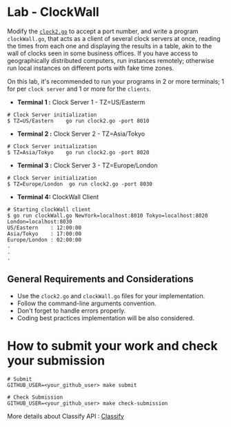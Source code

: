 Lab - ClockWall
===================

Modify the [`clock2.go`](./clock2.go) to accept a port number, and write a program `clockWall.go`, that acts as a client of several clock servers at once, reading the times from each one and displaying the results in a table, akin to the wall of clocks seen in some business offices. If you have access to geographically distributed computers, run instances remotely; otherwise run local instances on different ports with fake time zones.

On this lab, it's recommended to run your programs in 2 or more terminals; 1 for per `clock server` and 1 or more for the `clients`.

- **Terminal 1 :** Clock Server 1 - TZ=US/Easterm
```
# Clock Server initialization
$ TZ=US/Eastern    go run clock2.go -port 8010
```

- **Terminal 2 :** Clock Server 2 - TZ=Asia/Tokyo
```
# Clock Server initialization
$ TZ=Asia/Tokyo    go run clock2.go -port 8020
```

- **Terminal 3 :** Clock Server 3 - TZ=Europe/London
```
# Clock Server initialization
$ TZ=Europe/London  go run clock2.go -port 8030
```

- **Terminal 4:** ClockWall Client
```
# Starting clockWall client
$ go run clockWall.go NewYork=localhost:8010 Tokyo=localhost:8020 London=localhost:8030
US/Eastern    : 12:00:00
Asia/Tokyo    : 17:00:00
Europe/London : 02:00:00
.
.
.
```

General Requirements and Considerations
---------------------------------------
- Use the `clock2.go` and `clockWall.go` files for your implementation.
- Follow the command-line arguments convention.
- Don't forget to handle errors properly.
- Coding best practices implementation will be also considered.


How to submit your work and check your submission
=================================================
```
# Submit
GITHUB_USER=<your_github_user> make submit

# Check Submission
GITHUB_USER=<your_github_user> make check-submission
```

More details about Classify API : [Classify](../../classify.md)